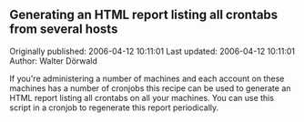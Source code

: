 ## Generating an HTML report listing all crontabs from several hosts

Originally published: 2006-04-12 10:11:01
Last updated: 2006-04-12 10:11:01
Author: Walter Dörwald

If you're administering a number of machines and each account on these machines has a number of cronjobs this recipe can be used to generate an HTML report listing all crontabs on all your machines. You can use this script in a cronjob to  regenerate this report periodically.